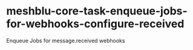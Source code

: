 # meshblu-core-task-enqueue-jobs-for-webhooks-configure-received
Enqueue Jobs for message.received webhooks
